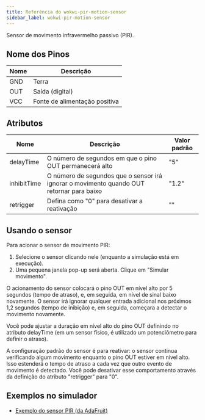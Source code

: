 ```yaml
---
title: Referência do wokwi-pir-motion-sensor
sidebar_label: wokwi-pir-motion-sensor
---
```


Sensor de movimento infravermelho passivo (PIR).

<wokwi-pir-motion-sensor />

## Nome dos Pinos

| Nome | Descrição                     |
| ---- | ----------------------------- |
| GND  | Terra                         |
| OUT  | Saída (digital)               |
| VCC  | Fonte de alimentação positiva |

## Atributos

| Nome        | Descrição                                                                                | Valor padrão  |
| ----------- | ---------------------------------------------------------------------------------------- | ------------- |
| delayTime   | O número de segundos em que o pino OUT permanecerá alto                                  | "5"           |
| inhibitTime | O número de segundos que o sensor irá ignorar o movimento quando OUT retornar para baixo | "1.2"         |
| retrigger   | Defina como "0" para desativar a reativação                                              | ""            |

## Usando o sensor

Para acionar o sensor de movimento PIR:

1. Selecione o sensor clicando nele (enquanto a simulação está em execução).
2. Uma pequena janela pop-up será aberta. Clique em "Simular movimento".

O acionamento do sensor colocará o pino OUT em nível alto por 5 segundos (tempo de atraso),
e, em seguida, em nível de sinal baixo novamente. O sensor irá ignorar qualquer entrada adicional nos
próximos 1,2 segundos (tempo de inibição) e, em seguida, começara a detectar o movimento novamente.

Você pode ajustar a duração em nível alto do pino OUT definindo no atributo delayTime
(em um sensor físico, é utilizado um potenciômetro para definir o atraso).

A configuração padrão do sensor é para reativar: o sensor continua verificando
algum movimento enquanto o pino OUT estiver em nível alto. Isso estenderá o tempo de atraso a cada
vez que outro evento de movimento é detectado. Você pode desativar esse comportamento através
da definição do atributo "retrigger" para "0".

## Exemplos no simulador

- [Exemplo do sensor PIR (da AdaFruit)](https://wokwi.com/arduino/projects/299284655047180808)
